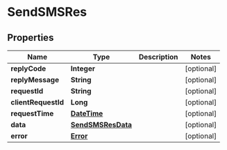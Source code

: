 
# SendSMSRes

## Properties
Name | Type | Description | Notes
------------ | ------------- | ------------- | -------------
**replyCode** | **Integer** |  |  [optional]
**replyMessage** | **String** |  |  [optional]
**requestId** | **String** |  |  [optional]
**clientRequestId** | **Long** |  |  [optional]
**requestTime** | [**DateTime**](DateTime.md) |  |  [optional]
**data** | [**SendSMSResData**](SendSMSResData.md) |  |  [optional]
**error** | [**Error**](Error.md) |  |  [optional]



